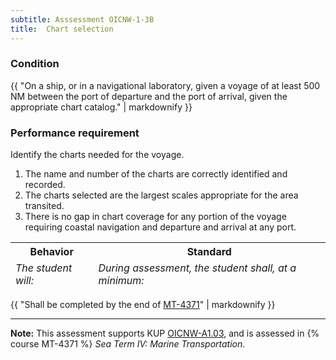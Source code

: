 ```yaml
---
subtitle: Asssessment OICNW-1-3B
title:  Chart selection
---
```




### Condition

{{ "On a ship, or in a navigational laboratory, given a voyage of at least 500 NM between the port of departure and the port of arrival, given the appropriate chart catalog." | markdownify }}

### Performance requirement 

<table width='100%' class='Guidelines'>
 <thead>
 <tr>
     <th class='thirty'>Behavior</th>
     <th class='seventy'>Standard</th>
 </tr>
 <tr>
     <td><em>The student will:</em></td>
     <td><em>During assessment, the student shall, at a minimum:</em></td>
 </tr>
 </thead>
 <tbody>


<!--rowstart-->

Identify the charts needed for the voyage.

<!--cellbreak-->

1. The name and number of the charts are correctly identified and recorded.
2. The charts selected are the largest scales appropriate for the area transited.
3. There is no gap in chart coverage for any portion of the voyage requiring coastal navigation and departure and arrival at any port.

<!--rowend-->


 </tbody>
 </table>

{{ "Shall be completed by the end of [MT-4371](mt-4371)" | markdownify }}


*****

**Note:** This assessment supports KUP [OICNW-A1.03]({{site.baseurl}}/tables/21.html#OICNW-A1.03), and is assessed in  {% course  MT-4371 %}  *Sea Term IV: Marine Transportation*. 

